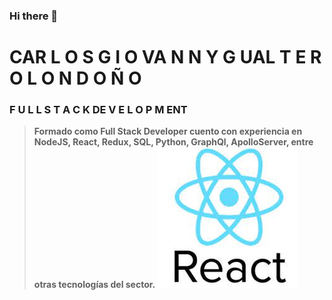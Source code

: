 ### Hi there 👋

<!--
**CarlosGiovannyG/CarlosGiovannyG** is a ✨ _special_ ✨ repository because its `README.md` (this file) appears on your GitHub profile.

Here are some ideas to get you started:

- 🔭 I’m currently working on ...
- 🌱 I’m currently learning ...
- 👯 I’m looking to collaborate on ...
- 🤔 I’m looking for help with ...
- 💬 Ask me about ...
- 📫 How to reach me: ...
- 😄 Pronouns: ...
- ⚡ Fun fact: ...
-->
# CAR L O S G I O VA N N Y G UAL T E R O L O N D O Ñ O
### F U L L S T A C K DE V E L O P M ENT
> **Formado como Full Stack Developer cuento con experiencia en NodeJS, React, Redux, SQL, Python, GraphQl, ApolloServer, entre otras tecnologías del sector.**
![Ract](/Images/React.jpg?raw=true)
